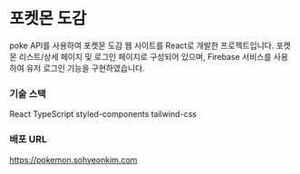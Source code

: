 # 포켓몬 도감

poke API를 사용하여 포켓몬 도감 웹 사이트를 React로 개발한 프로젝트입니다. 포켓몬 리스트/상세 페이지 및 로그인 페이지로 구성되어 있으며, Firebase 서비스를 사용하여 유저 로그인 기능을 구현하였습니다.

### 기술 스택

React
TypeScript
styled-components
tailwind-css

### 배포 URL

https://pokemon.sohyeonkim.com
